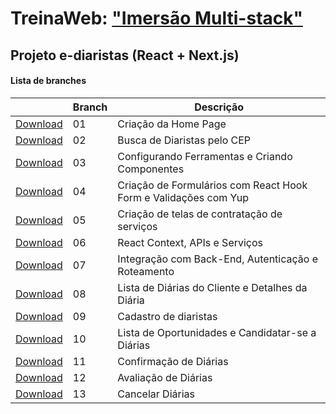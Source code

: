 # TreinaWeb: ["Imersão Multi-stack"](https://www.treinaweb.com.br/painel/multi-stack)

## Projeto e-diaristas (React + Next.js)

#### Lista de branches

|                                                                                     | Branch | Descrição                   |
| ----------------------------------------------------------------------------------- | ------ | --------------------------- |
| [Download](https://github.com/treinaweb/multistack-ediaristas-react/archive/01.zip) | 01     | Criação da Home Page        |
| [Download](https://github.com/treinaweb/multistack-ediaristas-react/archive/02.zip) | 02     | Busca de Diaristas pelo CEP |
| [Download](https://github.com/treinaweb/multistack-ediaristas-react/archive/03.zip) | 03     | Configurando Ferramentas e Criando Componentes |
| [Download](https://github.com/treinaweb/multistack-ediaristas-react/archive/04.zip) | 04     | Criação de Formulários com React Hook Form e Validações com Yup |
| [Download](https://github.com/treinaweb/multistack-ediaristas-react/archive/05.zip) | 05     | Criação de telas de contratação de serviços |
| [Download](https://github.com/treinaweb/multistack-ediaristas-react/archive/06.zip) | 06     | React Context, APIs e Serviços |
| [Download](https://github.com/treinaweb/multistack-ediaristas-react/archive/07.zip) | 07     | Integração com Back-End, Autenticação e Roteamento |
| [Download](https://github.com/treinaweb/multistack-ediaristas-react/archive/08.zip) | 08     | Lista de Diárias do Cliente e Detalhes da Diária |
| [Download](https://github.com/treinaweb/multistack-ediaristas-react/archive/09.zip) | 09     | Cadastro de diaristas |
| [Download](https://github.com/treinaweb/multistack-ediaristas-react/archive/10.zip) | 10     | Lista de Oportunidades e Candidatar-se a Diárias |
| [Download](https://github.com/treinaweb/multistack-ediaristas-react/archive/11.zip) | 11     | Confirmação de Diárias |
| [Download](https://github.com/treinaweb/multistack-ediaristas-react/archive/12.zip) | 12     | Avaliação de Diárias |
| [Download](https://github.com/treinaweb/multistack-ediaristas-react/archive/13.zip) | 13     | Cancelar Diárias |
